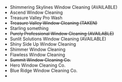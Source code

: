 - Shimmering Skylines Window Cleaning (AVAILABLE)
- Ascend Window Cleaning
- Treasure Valley Pro Wash
- ~~Treasure Valley Window Cleaning (TAKEN)~~
- Starling something
- ~~Purely Professional Window Cleaning (AVAILABLE)~~
- Sunlit Solutions Window Cleaning (AVAILABLE)
- Shiny Side Up Window Cleaning
- Shimmer Window Cleaning
- Flawless Window Cleaning
- ~~Summit Window Cleaning Co.~~
- Hero Window Cleaning Co.
- Blue Ridge Window Cleaning Co.
- 